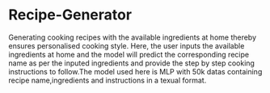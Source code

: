 # Recipe-Generator
Generating cooking recipes with the available ingredients at home thereby ensures personalised cooking style.
Here, the user inputs the available ingredients at home and the model will predict the corresponding recipe name as per the inputed ingredients and provide the step by step cooking instructions to follow.The model used here is MLP with 50k datas containing recipe name,ingredients and instructions in a texual format.
